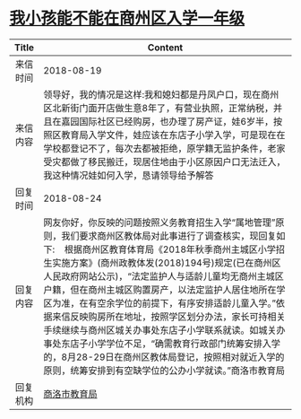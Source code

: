 # <a href="http://www.shangluo.gov.cn/zmhd/ldxxxx.jsp?urltype=leadermail.LeaderMailContentUrl&wbtreeid=1112&leadermailid=4873">我小孩能不能在商州区入学一年级</a>
| Title |                                                                                                                                                                       Content                                                                                                                                                                        |
|:-----:|------------------------------------------------------------------------------------------------------------------------------------------------------------------------------------------------------------------------------------------------------------------------------------------------------------------------------------------------------|
| 来信时间  | 2018-08-19                                                                                                                                                                                                                                                                                                                                           |
| 来信内容  | 领导好，我的情况是这样:我和媳妇都是丹凤户口，现在商州区北新街门面开店做生意8年了，有营业执照，正常纳税，并且在嘉园国际社区已经购房，也办理了房产证，娃6岁半，按照区教育局入学文件，娃应该在东店子小学入学，可是现在在学校都登记不了，每次去都被拒绝，原学籍无监护条件，老家受灾都做了移民搬迁，现居住地由于小区原因户口无法迁入，我这种情况娃如何入学，恳请领导给予解答                                                                                                                                                                |
| 回复时间  | 2018-08-24                                                                                                                                                                                                                                                                                                                                           |
| 回复内容  | 网友你好，你反映的问题按照义务教育招生入学“属地管理”原则，我们要求商州区教体局对此事进行了调查核实，现回复如下:    根据商州区教育体育局《2018年秋季商州主城区小学招生实施方案》(商州政教体发(2018)194号)规定(已在商州区人民政府网站公示)，“法定监护人与适龄儿童均无商州主城区户籍，但在商州主城区购置房产，以法定监护人居住地所在学区为准，在有空余学位的前提下，有序安排适龄儿童入学。”依据来信反映购房所在地址，按照学区划分办法，家长可持相关手续继续与商州区城关办事处东店子小学联系就读。如城关办事处东店子小学学位不足，“确需教育行政部门统筹安排入学的，8月28-29日在商州区教体局登记，按照相对就近入学的原则，统筹安排到有空缺学位的公办小学就读。”商洛市教育局 |
| 回复机构  | <a href="../../category/agencies/商洛市教育局.md">商洛市教育局</a>                                                                                                                                                                                                                                                                                               |